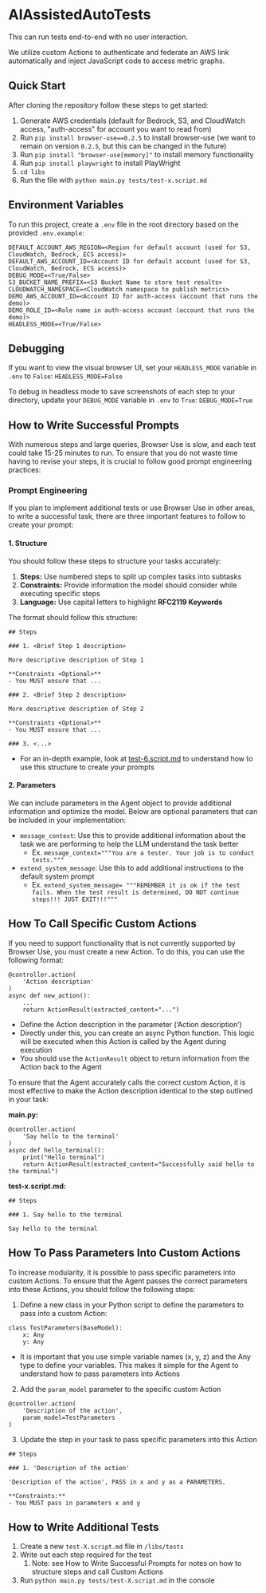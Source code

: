 # AIAssistedAutoTests
This can run tests end-to-end with no user interaction.

We utilize custom Actions to authenticate and federate an AWS link automatically and inject JavaScript code to access metric graphs.

## Quick Start
After cloning the repository follow these steps to get started:
1. Generate AWS credentials (default for Bedrock, S3, and CloudWatch access, "auth-access" for account you want to read from)
2. Run `pip install browser-use==0.2.5` to install browser-use (we want to remain on version `0.2.5`, but this can be changed in the future)
3. Run `pip install "browser-use[memory]"` to install memory functionality
4. Run `pip install playwright` to install PlayWright
5. `cd libs`
6. Run the file with `python main.py tests/test-x.script.md`

## Environment Variables
To run this project, create a `.env` file in the root directory based on the provided `.env.example`:

```
DEFAULT_ACCOUNT_AWS_REGION=<Region for default account (used for S3, CloudWatch, Bedrock, ECS access)>
DEFAULT_AWS_ACCOUNT_ID=<Account ID for default account (used for S3, CloudWatch, Bedrock, ECS access)>
DEBUG_MODE=<True/False>
S3_BUCKET_NAME_PREFIX=<S3 Bucket Name to store test results>
CLOUDWATCH_NAMESPACE=<CloudWatch namespace to publish metrics>
DEMO_AWS_ACCOUNT_ID=<Account ID for auth-access (account that runs the demo)>
DEMO_ROLE_ID=<Role name in auth-access account (account that runs the demo)>
HEADLESS_MODE=<True/False>
```

## Debugging

If you want to view the visual browser UI, set your `HEADLESS_MODE` variable in `.env` to `False`: `HEADLESS_MODE=False`

To debug in headless mode to save screenshots of each step to your directory, update your `DEBUG_MODE` variable in `.env` to `True`:
`DEBUG_MODE=True`

## How to Write Successful Prompts

With numerous steps and large queries, Browser Use is slow, and each test could take 15-25 minutes to run. To ensure that you do not waste time having to revise your steps, it is crucial to follow good prompt engineering practices:

### Prompt Engineering

If you plan to implement additional tests or use Browser Use in other areas, to write a successful task, there are three important features to follow to create your prompt:

#### 1. Structure

You should follow these steps to structure your tasks accurately:

1. **Steps:** Use numbered steps to split up complex tasks into subtasks
2. **Constraints:** Provide information the model should consider while executing specific steps
3. **Language:** Use capital letters to highlight **RFC2119 Keywords**

The format should follow this structure:
```
## Steps

### 1. <Brief Step 1 description>

More descriptive description of Step 1

**Constraints <Optional>**
- You MUST ensure that ...

### 2. <Brief Step 2 description>

More descriptive description of Step 2

**Constraints <Optional>**
- You MUST ensure that ...

### 3. <...>
```
* For an in-depth example, look at [test-6.script.md](https://github.com/aws-observability/application-signals-demo/blob/ai-validator/libs/tests/test-6.script.md) to understand how to use this structure to create your prompts

#### 2. Parameters

We can include parameters in the Agent object to provide additional information and optimize the model. Below are optional parameters that can be included in your implementation:

* `message_context`: Use this to provide additional information about the task we are performing to help the LLM understand the task better
    * Ex. `message_context="""You are a tester. Your job is to conduct tests."""`
* `extend_system_message`: Use this to add additional instructions to the default system prompt
    * Ex. `extend_system_message= """REMEMBER it is ok if the test fails. When the test result is determined, DO NOT continue steps!!! JUST EXIT!!!"""`

## How To Call Specific Custom Actions

If you need to support functionality that is not currently supported by Browser Use, you must create a new Action. To do this, you can use the following format:

```
@controller.action(
    'Action description'
)
async def new_action():
    ...
    return ActionResult(extracted_content="...")
```

- Define the Action description in the parameter (‘Action description’)
- Directly under this, you can create an async Python function. This logic will be executed when this Action is called by the Agent during execution
- You should use the `ActionResult` object to return information from the Action back to the Agent

To ensure that the Agent accurately calls the correct custom Action, it is most effective to make the Action description identical to the step outlined in your task:

**main.py:**
```
@controller.action(
    'Say hello to the terminal'
)
async def hello_terminal():
    print("Hello terminal")
    return ActionResult(extracted_content="Successfully said hello to the terminal")
```

**test-x.script.md:**
```
## Steps

### 1. Say hello to the terminal

Say hello to the terminal
```

## How To Pass Parameters Into Custom Actions

To increase modularity, it is possible to pass specific parameters into custom Actions. To ensure that the Agent passes the correct parameters into these Actions, you should follow the following steps:

1. Define a new class in your Python script to define the parameters to pass into a custom Action:
```
class TestParameters(BaseModel):
    x: Any
    y: Any
```
- It is important that you use simple variable names (x, y, z) and the Any type to define your variables. This makes it simple for the Agent to understand how to pass parameters into Actions

2. Add the `param_model` parameter to the specific custom Action
```
@controller.action(
    'Description of the action',
    param_model=TestParameters
)
```
3. Update the step in your task to pass specific parameters into this Action
```
## Steps
        
### 1. 'Description of the action'
        
'Description of the action', PASS in x and y as a PARAMETERS.
        
**Constraints:**
- You MUST pass in parameters x and y
```

## How to Write Additional Tests

1. Create a new `test-X.script.md` file in `/libs/tests`
2. Write out each step required for the test
    1. Note: see How to Write Successful Prompts for notes on how to structure steps and call Custom Actions
3. Run `python main.py tests/test-X.script.md` in the console 

